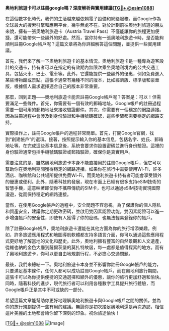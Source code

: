 **奥地利旅遊卡可以註冊google嗎？深度解析與實用建議[[TG💪+ @esim1088](https://t.me/s/esim1088)]**

在這個數字化時代，我們的生活越來越依賴電子設備和網絡服務。而Google作為全球最大的搜索引擎和應用平台，幾乎無處不在。對於計劃前往奧地利旅遊的朋友來說，擁有一張奧地利旅遊卡（Austria Travel Pass）不僅能讓你的旅程更加便捷，還可能帶來一些額外的好處。然而，當你持有一張奧地利旅遊卡時，是否能夠順利註冊Google帳戶呢？這篇文章將為你詳細解答這個問題，並提供一些實用建議。

首先，我們來了解一下奧地利旅遊卡的基本情況。奧地利旅遊卡是一種專為遊客設計的交通卡，持有者可以在指定的有效期內無限次乘坐奧地利境內的公共交通工具，包括火車、巴士、電車等。此外，它還能提供一些額外的優惠，例如免費進入某些博物館或景點。這張卡通常有幾種不同的版本，比如經濟版、標準版和豪華版，根據個人需求選擇適合自己的版本非常重要。

那麼，回到正題——奧地利旅遊卡能否註冊Google帳戶呢？答案是：可以！但需要滿足一些條件。首先，你需要有一個有效的郵箱地址。Google帳戶的註冊過程需要一個可用的郵箱地址來接收驗證郵件。其次，你需要有一個穩定的網路連接。因為註冊過程中會涉及到身份驗證和手機號碼確認，這些步驟都需要穩定的網路支持。

實際操作上，註冊Google帳戶的過程非常簡單。首先，打開Google官網，找到“創建帳戶”的選項。接著，按照提示輸入你的基本信息，包括名字、姓氏、郵箱地址等。在完成這些基本信息後，系統會要求你設置密碼並進行身份驗證。這裡的身份驗證通常包括手機號碼驗證或郵箱驗證，確保你是真實用戶。

需要注意的是，雖然奧地利旅遊卡本身不能直接用於註冊Google帳戶，但它可以幫助你在奧地利期間獲得穩定的網路連接。如果你在旅行中需要使用Wi-Fi，許多酒店、咖啡館和公共場所提供免費Wi-Fi，而奧地利旅遊卡持有者可能會享受額外的優惠或便利。此外，隨著科技的發展，現在市面上已經有很多支持eSIM技術的智慧手機，這意味著即使你不攜帶傳統的SIM卡，也可以通過eSIM技術實現國際漫遊，從而保持穩定的網路連接。

當然，在使用Google帳戶的過程中，安全問題不容忽視。為了保護你的個人隱私和資產安全，建議你定期更改密碼，並啟用雙因素認證功能。雙因素認證可以進一步增強帳戶的安全性，即使有人獲得了你的密碼，也無法輕易登錄你的帳戶。

除了註冊Google帳戶，奧地利旅遊卡還能在其他方面為你的旅行增添樂趣。例如，許多旅遊應用程式和地圖導航軟體都支持多語言介面，你可以通過這些應用程式更好地了解當地的文化和歷史。此外，奧地利擁有豐富的自然景觀和人文遺產，從維也納的金色大廳到薩爾茨堡的莫扎特故居，每一處都是值得探索的地方。而有了奧地利旅遊卡，你可以更自由地規劃行程，不必擔心交通問題。

最後，我們來總結一下。奧地利旅遊卡本身並不影響你註冊Google帳戶的能力，只要滿足基本條件，任何人都可以成功註冊Google帳戶。而在奧地利旅行期間，這張卡可以為你提供便捷的交通選擇和額外的優惠，讓你的旅行更加舒適和愉快。同時，隨著科技的進步，現代旅行者可以利用各種數字工具提升旅行體驗，而Google帳戶正是其中不可或缺的一部分。

希望這篇文章能幫助你更好地理解奧地利旅遊卡與Google帳戶之間的關係，並為你的旅行規劃提供一些有用的建議。無論你是初次踏足奧地利還是再次造訪，相信這片美麗的土地都會給你留下深刻的印象。祝你旅途愉快！

[[TG💪+ @esim1088](https://t.me/s/esim1088) ![Image](https://i.postimg.cc/4NQfJmqS/Snipaste-2025-05-13-00-14-12.png)]